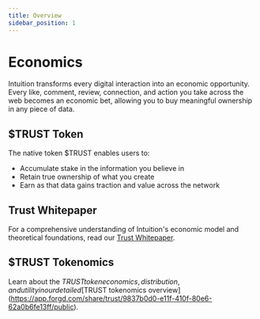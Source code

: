 ```yaml
---
title: Overview
sidebar_position: 1
---
```


# Economics

Intuition transforms every digital interaction into an economic opportunity. Every like, comment, review, connection, and action you take across the web becomes an economic bet, allowing you to buy meaningful ownership in any piece of data.

## $TRUST Token

The native token $TRUST enables users to:
- Accumulate stake in the information you believe in
- Retain true ownership of what you create
- Earn as that data gains traction and value across the network

## Trust Whitepaper

For a comprehensive understanding of Intuition's economic model and theoretical foundations, read our [Trust Whitepaper](https://cdn.prod.website-files.com/65cdf366e68587fd384547f0/68316bdfe42a265d3dc45498_trust-whitepaper.pdf).

## $TRUST Tokenomics

Learn about the $TRUST token economics, distribution, and utility in our detailed [$TRUST tokenomics overview](https://app.forgd.com/share/trust/9837b0d0-e11f-410f-80e6-62a0b6fe13ff/public).

